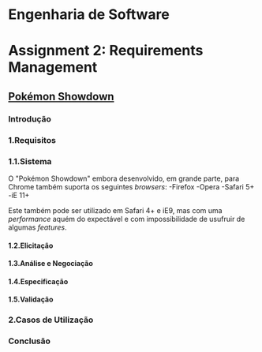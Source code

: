 
# **Engenharia de Software**
# Assignment 2: Requirements Management

## [Pokémon Showdown](https://www.pokemonshowdown.com)

### Introdução

### 1.Requisitos

### 1.1.Sistema

O "Pokémon Showdown" embora desenvolvido, em grande parte, para Chrome também suporta os seguintes *browsers*:
     -Firefox
     -Opera
     -Safari 5+
     -iE 11+
    
 Este também pode ser utilizado em Safari 4+ e iE9, mas com uma *performance* aquém do expectável e com impossibilidade de usufruir de algumas *features*.

#### 1.2.Elicitação

#### 1.3.Análise e Negociação

#### 1.4.Especificação

#### 1.5.Validação

### 2.Casos de Utilização

### Conclusão
